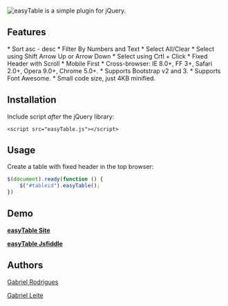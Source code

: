 ![easyTable is a simple plugin for jQuery.](http://s28.postimg.org/cey2iq4a5/easy_Table_fw.png)

<h2>
<a name="Features" class="anchor" href="#features"><span class="mini-icon mini-icon-link"></span></a>Features</h2>
* Sort asc - desc
* Filter By Numbers and Text
* Select All/Clear
* Select using Shift Arrow Up or Arrow Down
* Select using Crtl + Click
* Fixed Header with Scroll
* Mobile First
* Cross-browser: IE 8.0+, FF 3+, Safari 2.0+, Opera 9.0+, Chrome 5.0+.
* Supports Bootstrap v2 and 3.
* Supports Font Awesome.
* Small code size, just 4KB minified.

<h2>
<a name="installation" class="anchor" href="#installation"><span class="mini-icon mini-icon-link"></span></a>Installation</h2>

<p>Include script <em>after</em> the jQuery library:</p>

<pre><code>&lt;script src="easyTable.js"&gt;&lt;/script&gt;
</code></pre>


<h2>
<a name="usage" class="anchor" href="#usage"><span class="mini-icon mini-icon-link"></span></a>Usage</h2>

<p>Create a table with fixed header in the top browser:</p>

```javascript
$(document).ready(function () {
    $("#tableid").easyTable();
})
```
<h2>
<a name="demo" class="anchor" href="#demo"><span class="mini-icon mini-icon-link"></span></a>Demo</h2>
<p><strong><a href="http://gabrielr47.github.io/plugin/">easyTable Site</a></strong> </p>
<p><strong><a href="https://jsfiddle.net/filadown/cbsh4wf6/28/">easyTable Jsfiddle</a></strong> </p>
<h2>
<a name="authors" class="anchor" href="#authors"><span class="mini-icon mini-icon-link"></span></a>Authors</h2>

<p><a href="http://pt.stackoverflow.com/users/17658/gabriel-rodrigues" target="_blank">Gabriel Rodrigues</a></p>
<p><a href="http://pt.stackoverflow.com/users/41757/gabriel-leite" target="_blank">Gabriel Leite</a></p></article>

